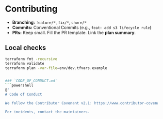﻿# Contributing

- **Branching:** `feature/*`, `fix/*`, `chore/*`
- **Commits:** Conventional Commits (e.g., `feat: add s3 lifecycle rule`)
- **PRs:** Keep small. Fill the PR template. Link the **plan summary**.

## Local checks
```bash
terraform fmt -recursive
terraform validate
terraform plan -var-file=env/dev.tfvars.example


### `CODE_OF_CONDUCT.md`
```powershell
@'
# Code of Conduct

We follow the Contributor Covenant v2.1: https://www.contributor-covenant.org/version/2/1/code_of_conduct/

For incidents, contact the maintainers.
